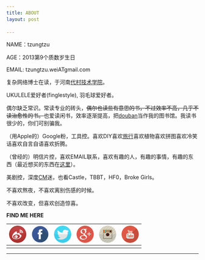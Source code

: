 ```yaml
---
title: ABOUT
layout: post

---
```


NAME：tzungtzu

AGE：2013第9个质数岁生日

EMAIL: tzungtzu.weiATgmail.com

复杂网络博士在读，于河南[代村技术学院][1]。

UKULELE爱好者(finglestyle), 羽毛球爱好者。

偶尔缺乏常识。常读专业的砖头，<del>偶尔也读些有意思的书，不过效率不高，几乎不读治愈性的书。</del>也爱读闲书，效率逐渐提高，把<!--[douban][2]--><a target="_blank" href="http://www.douban.com/people/tzungtzu/" id="douban">douban</a>当作我的图书馆。我读书很少的，你们可别骗我。

（用Apple的）Google粉，工具控。喜欢DIY喜欢[旅行][5]喜欢植物喜欢拼图喜欢冷笑话喜欢自言自语喜欢折腾。

（曾经的）明信片控，喜欢EMAIL联系，喜欢有趣的人，有趣的事情，有趣的东西（最近想买的东西在[这里][3]）。

美剧控，深度[CM][4]迷，也看Castle，TBBT，HF0，Broke Girls。

不喜欢熬夜，不喜欢离别伤感的时候。

不喜欢改变，但喜欢创造惊喜。

**FIND ME HERE**

| <a target="_blank" href="http://www.weibo.com/tzungtzuli"><img src="/media/img/weibo.png" height="45" width="45"></a> | <a target="_blank" href="https://www.facebook.com/tzungtzuli"><img src="/media/img/facebook.png" height="45" width="45"></a> |<a target="_blank" href="https://twitter.com/tzungtzuli"><img src="/media/img/twitter.png" height="45" width="45"></a>| <a target="_blank" href="https://plus.google.com/109915721717462682982/posts"><img src="/media/img/google+.png" height="45" width="45"></a> | <a target="_blank" href="http://instagram.com/tzungtzu"><img src="/media/img/instagram.png" height="45" width="45"></a> | <a target="_blank" href="https://www.youtube.com/channel/UCNlq1agDkgS5hbOTFk_CeYA"><img src="/media/img/youtube.png" height="45" width="45"></a>  |
|:---: |:---:|:---:|:---:|:---:|:---:|
|  |  |  |  |  |  |

---- 


[1]:	http://www.tudelft.nl/en
[2]:	http://www.douban.com/people/tzungtzu/
[3]:	http://tzungtzu.github.com/want
[4]:	http://www.cbs.com/shows/criminal_minds/
[5]:	http://tzungtzu.github.com/travel